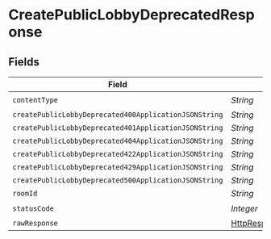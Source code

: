 # CreatePublicLobbyDeprecatedResponse


## Fields

| Field                                                                                                                    | Type                                                                                                                     | Required                                                                                                                 | Description                                                                                                              |
| ------------------------------------------------------------------------------------------------------------------------ | ------------------------------------------------------------------------------------------------------------------------ | ------------------------------------------------------------------------------------------------------------------------ | ------------------------------------------------------------------------------------------------------------------------ |
| `contentType`                                                                                                            | *String*                                                                                                                 | :heavy_check_mark:                                                                                                       | N/A                                                                                                                      |
| `createPublicLobbyDeprecated400ApplicationJSONString`                                                                    | *String*                                                                                                                 | :heavy_minus_sign:                                                                                                       | N/A                                                                                                                      |
| `createPublicLobbyDeprecated401ApplicationJSONString`                                                                    | *String*                                                                                                                 | :heavy_minus_sign:                                                                                                       | N/A                                                                                                                      |
| `createPublicLobbyDeprecated404ApplicationJSONString`                                                                    | *String*                                                                                                                 | :heavy_minus_sign:                                                                                                       | N/A                                                                                                                      |
| `createPublicLobbyDeprecated422ApplicationJSONString`                                                                    | *String*                                                                                                                 | :heavy_minus_sign:                                                                                                       | N/A                                                                                                                      |
| `createPublicLobbyDeprecated429ApplicationJSONString`                                                                    | *String*                                                                                                                 | :heavy_minus_sign:                                                                                                       | N/A                                                                                                                      |
| `createPublicLobbyDeprecated500ApplicationJSONString`                                                                    | *String*                                                                                                                 | :heavy_minus_sign:                                                                                                       | N/A                                                                                                                      |
| `roomId`                                                                                                                 | *String*                                                                                                                 | :heavy_minus_sign:                                                                                                       | Ok                                                                                                                       |
| `statusCode`                                                                                                             | *Integer*                                                                                                                | :heavy_check_mark:                                                                                                       | N/A                                                                                                                      |
| `rawResponse`                                                                                                            | [HttpResponse<byte[]>](https://docs.oracle.com/en/java/javase/11/docs/api/java.net.http/java/net/http/HttpResponse.html) | :heavy_minus_sign:                                                                                                       | N/A                                                                                                                      |